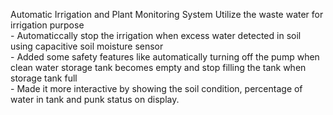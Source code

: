 Automatic Irrigation and Plant Monitoring System
 Utilize the waste water for irrigation purpose<br>
          -  Automaticcally stop the irrigation when excess water detected in soil using capacitive soil moisture sensor <br>
          -  Added some safety features like automatically turning off the pump when clean water storage tank becomes empty and stop filling the tank when storage tank full<br>
          -  Made it more interactive by showing the soil condition, percentage of water in tank and punk status on display.
